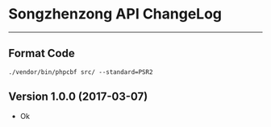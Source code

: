 # Songzhenzong API ChangeLog

---

## Format Code
```
./vendor/bin/phpcbf src/ --standard=PSR2
```

## Version 1.0.0 (2017-03-07)

- Ok
